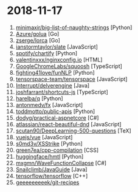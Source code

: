 # 2018-11-17

1. [minimaxir/big-list-of-naughty-strings](https://github.com/minimaxir/big-list-of-naughty-strings "The Big List of Naughty Strings is a list of strings which have a high probability of causing issues when used as user-input data.") [Python]
2. [Azure/golua](https://github.com/Azure/golua "A Lua 5.3 engine implemented in Go") [Go]
3. [zserge/lorca](https://github.com/zserge/lorca "Build cross-platform modern desktop apps in Go + HTML5") [Go]
4. [ianstormtaylor/slate](https://github.com/ianstormtaylor/slate "A completely customizable framework for building rich text editors.") [JavaScript]
5. [spotify/chartify](https://github.com/spotify/chartify "Python library that makes it easy for data scientists to create charts.") [Python]
6. [valentinxxx/nginxconfig.io](https://github.com/valentinxxx/nginxconfig.io "⚙️ NGiИX config generator generator on steroids 💉") [HTML]
7. [GoogleChromeLabs/squoosh](https://github.com/GoogleChromeLabs/squoosh "Make images smaller using best-in-class codecs, right in the browser.") [TypeScript]
8. [fighting41love/funNLP](https://github.com/fighting41love/funNLP "中英文敏感词、语言检测、中外手机/电话归属地/运营商查询、名字推断性别、手机号抽取、身份证抽取、邮箱抽取、中日文人名库、中文缩写库、拆字词典、词汇情感值、停用词、反动词表、暴恐词表、繁简体转换、英文模拟中文发音、汪峰歌词生成器、职业名称词库、同义词库、反义词库、否定词库、汽车品牌&零件词库、时间抽取、连续英文切割、中文词向量大全、公司名字大全、古诗词库、IT词库、财经词库、成语词库、地名词库、历史名人词库、诗词词库、医学词库、饮食词库、法律词库、汽车词库、动物词库、中文聊天语料、中文谣言数据。") [Python]
9. [tensorspace-team/tensorspace](https://github.com/tensorspace-team/tensorspace "Neural network 3D visualization framework, build interactive and intuitive model in browsers, support pre-trained deep learning models from TensorFlow, Keras, TensorFlow.js") [JavaScript]
10. [Interrupt/delverengine](https://github.com/Interrupt/delverengine "Delver game engine and editor") [Java]
11. [joshfarrant/shortcuts-js](https://github.com/joshfarrant/shortcuts-js "A JavaScript iOS 12 Shortcuts creator") [TypeScript]
12. [harelba/q](https://github.com/harelba/q "q - Run SQL directly on CSV or TSV files") [Python]
13. [antonmedv/fx](https://github.com/antonmedv/fx "Terminal JSON viewer 🔥") [JavaScript]
14. [toddmotto/public-apis](https://github.com/toddmotto/public-apis "A collective list of public JSON APIs for use in web development.") [Python]
15. [dodyg/practical-aspnetcore](https://github.com/dodyg/practical-aspnetcore "Practical samples of aspnet core 2.1 and 2.2 projects you can use. Readme contains explanations on all projects.") [C#]
16. [atlassian/react-beautiful-dnd](https://github.com/atlassian/react-beautiful-dnd "Beautiful and accessible drag and drop for lists with React") [JavaScript]
17. [scutan90/DeepLearning-500-questions](https://github.com/scutan90/DeepLearning-500-questions "深度学习500问，以问答形式对常用的概率知识、线性代数、机器学习、深度学习、计算机视觉等热点问题进行阐述，以帮助自己及有需要的读者。 全书分为17个章节，20多万字。由于水平有限，书中不妥之处恳请广大读者批评指正。 未完待续............ 如有意合作，联系scutjy2015@163.com 版权所有，违权必究 Tan 2018.06") [TeX]
18. [vuejs/vue](https://github.com/vuejs/vue "🖖 A progressive, incrementally-adoptable JavaScript framework for building UI on the web.") [JavaScript]
19. [s0md3v/XSStrike](https://github.com/s0md3v/XSStrike "Most advanced XSS detection suite.") [Python]
20. [green7ea/cpp-compilation](https://github.com/green7ea/cpp-compilation "A short description of the C++ build process") [CSS]
21. [huggingface/hmtl](https://github.com/huggingface/hmtl "HMTL: Hierarchical Multi-Task Learning") [Python]
22. [mxgmn/WaveFunctionCollapse](https://github.com/mxgmn/WaveFunctionCollapse "Bitmap & tilemap generation from a single example with the help of ideas from quantum mechanics.") [C#]
23. [Snailclimb/JavaGuide](https://github.com/Snailclimb/JavaGuide "【Java学习+面试指南】 一份涵盖大部分Java程序员所需要掌握的核心知识。") [Java]
24. [tensorflow/tensorflow](https://github.com/tensorflow/tensorflow "An Open Source Machine Learning Framework for Everyone") [C++]
25. [geeeeeeeeek/git-recipes](https://github.com/geeeeeeeeek/git-recipes "🥡 Git recipes in Chinese by Zhongyi Tong. 高质量的Git中文教程.") 
